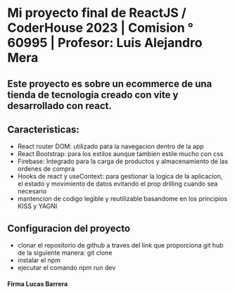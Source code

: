 # Mi proyecto final de ReactJS / CoderHouse 2023 | Comision ° 60995 | Profesor: Luis Alejandro Mera

## Este proyecto es sobre un ecommerce de una tienda de tecnologia creado con vite y desarrollado con react.

## Caracteristicas:

- React router DOM: utilizado para la navegacion dentro de la app
- React Bootstrap: para los estilos aunque tambien estile mucho con css
- Firebase: Integrado para la carga de productos y almacenamiento de las ordenes de compra
- Hooks de react y useContext: para gestionar la logica de la aplicacion, el estado y movimiento de datos evitando el prop drilling cuando sea necesario 
- mantencion de codigo legible y reutilizable basandome en los principios KISS y YAGNI 

## Configuracion del proyecto
- clonar el repositorio de github a traves del link que proporciona git hub de la siguiente manera: git clone 
- instalar el npm
- ejecutar el comando npm run dev

#### Firma Lucas Barrera ####
